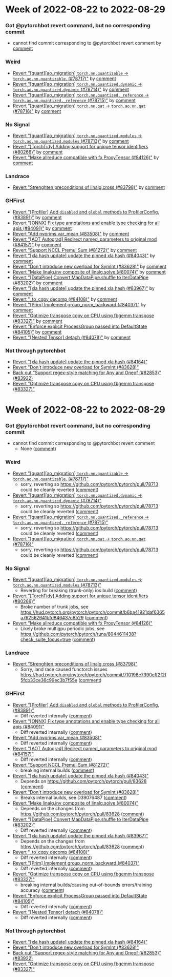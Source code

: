 # Week of 2022-08-22 to 2022-08-29

### Got @pytorchbot revert command, but no corresponding commit

- cannot find commit corresponding to @pytorchbot revert comment by [comment](https://github.com/pytorch/pytorch/pull/83759#issuecomment-1224709351)

### Weird

- [Revert "[quant][ao_migration] `torch.nn.quantizable` → `torch.ao.nn.quantizable`. (#78717)"](https://github.com/pytorch/pytorch/commit/e9dd4d5adf391ed38b0b9152493958fc3d9a1350) by [comment](https://github.com/pytorch/pytorch/pull/78717#issuecomment-1221955799)
- [Revert "[quant][ao_migration] `torch.nn.quantized.dynamic` → `torch.ao.nn.quantized.dynamic` (#78714)"](https://github.com/pytorch/pytorch/commit/b1a7b67529110ce6cfdb50b9ea9e3e0ccf8196bc) by [comment](https://github.com/pytorch/pytorch/pull/78714#issuecomment-1221961452)
- [Revert "[quant][ao_migration] `torch.nn.quantized._reference` → `torch.ao.nn.quantized._reference` (#78715)"](https://github.com/pytorch/pytorch/commit/355d343fa85a6c9ae415bddaaf5352c6ce850f1e) by [comment](https://github.com/pytorch/pytorch/pull/78715#issuecomment-1221959078)
- [Revert "[quant][ao_migration] `torch.nn.qat` → `torch.ao.nn.qat` (#78716)"](https://github.com/pytorch/pytorch/commit/4cbb1986fe9e1f0ae3d352686378808789aa9186) by [comment](https://github.com/pytorch/pytorch/pull/78716#issuecomment-1221954131)

### No Signal

- [Revert "[quant][ao_migration] `torch.nn.quantized.modules` → `torch.ao.nn.quantized.modules` (#78713)"](https://github.com/pytorch/pytorch/commit/6a9c02339d02fe2f701e17ae7d7f3304dab15d98) by [comment](https://github.com/pytorch/pytorch/pull/78713#issuecomment-1221963204)
- [Revert "[TorchTidy] Adding support for unique tensor identifiers (#80266)"](https://github.com/pytorch/pytorch/commit/d5af2a70ba47f604193e137f3d05d8ffee4ed7f0) by [comment](https://github.com/pytorch/pytorch/pull/80266#issuecomment-1226780979)
- [Revert "Make allreduce compatible with fx ProxyTensor (#84126)"](https://github.com/pytorch/pytorch/commit/b8fe0edcf5a92f53d8f0254d3ad10c2770b23772) by [comment](https://github.com/pytorch/pytorch/pull/84126#issuecomment-1229200221)

### Landrace

- [Revert "Strenghten preconditions of linalg.cross (#83798)"](https://github.com/pytorch/pytorch/commit/bbe803cb35948df77b46a2d38372910c96693dcd) by [comment](https://github.com/pytorch/pytorch/pull/83798#issuecomment-1224713933)

### GHFirst

- [Revert "[Profiler] Add `disabled` and `global` methods to ProfilerConfig. (#83891)"](https://github.com/pytorch/pytorch/commit/261be8e5c2e3702528105005035d2e151b4f2724) by [comment](https://github.com/pytorch/pytorch/pull/83891#issuecomment-1229526136)
- [Revert "[ONNX] Fix type annotations and enable type checking for all apis (#84091)"](https://github.com/pytorch/pytorch/commit/d8cc8368abfc540725b8f944419bcf1e7e79458e) by [comment](https://github.com/pytorch/pytorch/pull/84091#issuecomment-1229446867)
- [Revert "Add nvprims.var_mean (#83508)"](https://github.com/pytorch/pytorch/commit/b159a5230ffb497c3683e67f95095615493ef65f) by [comment](https://github.com/pytorch/pytorch/pull/83508#issuecomment-1229437458)
- [Revert "[AOT Autograd] Redirect named_parameters to original mod (#84157)"](https://github.com/pytorch/pytorch/commit/df523a6eeef283a79062f828c3fedce2cc3e32f0) by [comment](https://github.com/pytorch/pytorch/pull/84157#issuecomment-1229500938)
- [Revert "Support NCCL Premul Sum (#81272)"](https://github.com/pytorch/pytorch/commit/1f61c39ac43d8cfccbe345ab42924ab739c4c1a8) by [comment](https://github.com/pytorch/pytorch/pull/81272#issuecomment-1226774991)
- [Revert "[xla hash update] update the pinned xla hash (#84043)"](https://github.com/pytorch/pytorch/commit/38e5e4a85f18c716ed84d12e6c7d5155ac582b65) by [comment](https://github.com/pytorch/pytorch/pull/84043#issuecomment-1229087266)
- [Revert "Don't introduce new overload for SymInt (#83628)"](https://github.com/pytorch/pytorch/commit/c7edcd69683f6e3b08305ed0d4621e148fbfbe17) by [comment](https://github.com/pytorch/pytorch/pull/83628#issuecomment-1229087870)
- [Revert "Make linalg.inv composite of linalg.solve (#80074)"](https://github.com/pytorch/pytorch/commit/5321bf52f2791932ec5c1ea0eb3a1b585bfedba7) by [comment](https://github.com/pytorch/pytorch/pull/80074#issuecomment-1226639535)
- [Revert "[DataPipe] Convert MapDataPipe.shuffle to IterDataPipe (#83202)"](https://github.com/pytorch/pytorch/commit/7244a3737c8c6fd4c2e4e42fcddc14e2f56a35c1) by [comment](https://github.com/pytorch/pytorch/pull/83202#issuecomment-1229519849)
- [Revert "[xla hash update] update the pinned xla hash (#83967)"](https://github.com/pytorch/pytorch/commit/7a02ee55dbf46d3d85d389cf013e1d97f79c7100) by [comment](https://github.com/pytorch/pytorch/pull/83967#issuecomment-1226640865)
- [Revert "_to_copy decomp (#84108)"](https://github.com/pytorch/pytorch/commit/ff23f3ac1c10f6bd5104f27aa1566b71e2ae6fa0) by [comment](https://github.com/pytorch/pytorch/pull/84108#issuecomment-1229456976)
- [Revert "[Prim] Implement group_norm_backward (#84037)"](https://github.com/pytorch/pytorch/commit/33db5da4c16f048a966542f8e916afc02463f71c) by [comment](https://github.com/pytorch/pytorch/pull/84037#issuecomment-1229514170)
- [Revert "Optimize transpose copy on CPU using fbgemm transpose (#83327)"](https://github.com/pytorch/pytorch/commit/84e45e7e907484f300cade2ce23e5272da660e4f) by [comment](https://github.com/pytorch/pytorch/pull/83327#issuecomment-1225033807)
- [Revert "Enforce explicit ProcessGroup passed into DefaultState (#84105)"](https://github.com/pytorch/pytorch/commit/5cf4542f86e0907ac0ac514d64995ae90d41ac78) by [comment](https://github.com/pytorch/pytorch/pull/84105#issuecomment-1229472050)
- [Revert "[Nested Tensor] detach (#84078)"](https://github.com/pytorch/pytorch/commit/f4f54c7ce1bac0db91922c618c38a5f72cab130b) by [comment](https://github.com/pytorch/pytorch/pull/84078#issuecomment-1229485918)

### Not through pytorchbot

- [Revert "[xla hash update] update the pinned xla hash (#84164)"](https://github.com/pytorch/pytorch/commit/71cd3fa2d56d24a3ef246102ebb145a06fbe88a3)
- [Revert "Don't introduce new overload for SymInt (#83628)"](https://github.com/pytorch/pytorch/commit/a7edf713608806f10e17eab90d0a5df727d9a16e)
- [Back out "Support regex-style matching for Any and Oneof (#82853)" (#83922)](https://github.com/pytorch/pytorch/commit/fc470cf9806643efdbc1df650f9e8eafb671ba17)
- [Revert "Optimize transpose copy on CPU using fbgemm transpose (#83327)"](https://github.com/pytorch/pytorch/commit/53cda905be74e03161e6732d679be3b9cb2c65b0)
# Week of 2022-08-22 to 2022-08-29

### Got @pytorchbot revert command, but no corresponding commit

- cannot find commit corresponding to @pytorchbot revert comment
  - None ([comment](https://github.com/pytorch/pytorch/pull/83759#issuecomment-1224709351))

### Weird

- [Revert "[quant][ao_migration] `torch.nn.quantizable` → `torch.ao.nn.quantizable`. (#78717)"](https://github.com/pytorch/pytorch/commit/e9dd4d5adf391ed38b0b9152493958fc3d9a1350)
  - sorry, reverting so https://github.com/pytorch/pytorch/pull/78713 could be cleanly reverted ([comment](https://github.com/pytorch/pytorch/pull/78717#issuecomment-1221955799))
- [Revert "[quant][ao_migration] `torch.nn.quantized.dynamic` → `torch.ao.nn.quantized.dynamic` (#78714)"](https://github.com/pytorch/pytorch/commit/b1a7b67529110ce6cfdb50b9ea9e3e0ccf8196bc)
  - sorry, reverting so https://github.com/pytorch/pytorch/pull/78713 could be cleanly reverted ([comment](https://github.com/pytorch/pytorch/pull/78714#issuecomment-1221961452))
- [Revert "[quant][ao_migration] `torch.nn.quantized._reference` → `torch.ao.nn.quantized._reference` (#78715)"](https://github.com/pytorch/pytorch/commit/355d343fa85a6c9ae415bddaaf5352c6ce850f1e)
  - sorry, reverting so https://github.com/pytorch/pytorch/pull/78713 could be cleanly reverted ([comment](https://github.com/pytorch/pytorch/pull/78715#issuecomment-1221959078))
- [Revert "[quant][ao_migration] `torch.nn.qat` → `torch.ao.nn.qat` (#78716)"](https://github.com/pytorch/pytorch/commit/4cbb1986fe9e1f0ae3d352686378808789aa9186)
  - sorry, reverting so https://github.com/pytorch/pytorch/pull/78713 could be cleanly reverted ([comment](https://github.com/pytorch/pytorch/pull/78716#issuecomment-1221954131))

### No Signal

- [Revert "[quant][ao_migration] `torch.nn.quantized.modules` → `torch.ao.nn.quantized.modules` (#78713)"](https://github.com/pytorch/pytorch/commit/6a9c02339d02fe2f701e17ae7d7f3304dab15d98)
  - Reverting for breaking (trunk-only) ios build ([comment](https://github.com/pytorch/pytorch/pull/78713#issuecomment-1221963204))
- [Revert "[TorchTidy] Adding support for unique tensor identifiers (#80266)"](https://github.com/pytorch/pytorch/commit/d5af2a70ba47f604193e137f3d05d8ffee4ed7f0)
  - Broke number of trunk jobs, see https://hud.pytorch.org/pytorch/pytorch/commit/b6ba41921daf6365a762562641bfd846437c8529  ([comment](https://github.com/pytorch/pytorch/pull/80266#issuecomment-1226780979))
- [Revert "Make allreduce compatible with fx ProxyTensor (#84126)"](https://github.com/pytorch/pytorch/commit/b8fe0edcf5a92f53d8f0254d3ad10c2770b23772)
  - Likely broke multigpu periodic jobs, see https://github.com/pytorch/pytorch/runs/8044611438?check_suite_focus=true  ([comment](https://github.com/pytorch/pytorch/pull/84126#issuecomment-1229200221))

### Landrace

- [Revert "Strenghten preconditions of linalg.cross (#83798)"](https://github.com/pytorch/pytorch/commit/bbe803cb35948df77b46a2d38372910c96693dcd)
  - Sorry, land race caused functorch issues https://hud.pytorch.org/pytorch/pytorch/commit/7f0198e7390eff2f2f5fcb33ce36c99ec3b7f55e ([comment](https://github.com/pytorch/pytorch/pull/83798#issuecomment-1224713933))

### GHFirst

- [Revert "[Profiler] Add `disabled` and `global` methods to ProfilerConfig. (#83891)"](https://github.com/pytorch/pytorch/commit/261be8e5c2e3702528105005035d2e151b4f2724)
  - Diff reverted internally ([comment](https://github.com/pytorch/pytorch/pull/83891#issuecomment-1229526136))
- [Revert "[ONNX] Fix type annotations and enable type checking for all apis (#84091)"](https://github.com/pytorch/pytorch/commit/d8cc8368abfc540725b8f944419bcf1e7e79458e)
  - Diff reverted internally ([comment](https://github.com/pytorch/pytorch/pull/84091#issuecomment-1229446867))
- [Revert "Add nvprims.var_mean (#83508)"](https://github.com/pytorch/pytorch/commit/b159a5230ffb497c3683e67f95095615493ef65f)
  - Diff reverted internally ([comment](https://github.com/pytorch/pytorch/pull/83508#issuecomment-1229437458))
- [Revert "[AOT Autograd] Redirect named_parameters to original mod (#84157)"](https://github.com/pytorch/pytorch/commit/df523a6eeef283a79062f828c3fedce2cc3e32f0)
  - Diff reverted internally ([comment](https://github.com/pytorch/pytorch/pull/84157#issuecomment-1229500938))
- [Revert "Support NCCL Premul Sum (#81272)"](https://github.com/pytorch/pytorch/commit/1f61c39ac43d8cfccbe345ab42924ab739c4c1a8)
  - breaking internal builds ([comment](https://github.com/pytorch/pytorch/pull/81272#issuecomment-1226774991))
- [Revert "[xla hash update] update the pinned xla hash (#84043)"](https://github.com/pytorch/pytorch/commit/38e5e4a85f18c716ed84d12e6c7d5155ac582b65)
  - Depends on https://github.com/pytorch/pytorch/pull/83628 ([comment](https://github.com/pytorch/pytorch/pull/84043#issuecomment-1229087266))
- [Revert "Don't introduce new overload for SymInt (#83628)"](https://github.com/pytorch/pytorch/commit/c7edcd69683f6e3b08305ed0d4621e148fbfbe17)
  - Breaks internal builds, see D39076487 ([comment](https://github.com/pytorch/pytorch/pull/83628#issuecomment-1229087870))
- [Revert "Make linalg.inv composite of linalg.solve (#80074)"](https://github.com/pytorch/pytorch/commit/5321bf52f2791932ec5c1ea0eb3a1b585bfedba7)
  - Depends on the changes from https://github.com/pytorch/pytorch/pull/83628 ([comment](https://github.com/pytorch/pytorch/pull/80074#issuecomment-1226639535))
- [Revert "[DataPipe] Convert MapDataPipe.shuffle to IterDataPipe (#83202)"](https://github.com/pytorch/pytorch/commit/7244a3737c8c6fd4c2e4e42fcddc14e2f56a35c1)
  - Diff reverted internally ([comment](https://github.com/pytorch/pytorch/pull/83202#issuecomment-1229519849))
- [Revert "[xla hash update] update the pinned xla hash (#83967)"](https://github.com/pytorch/pytorch/commit/7a02ee55dbf46d3d85d389cf013e1d97f79c7100)
  - Depends on the changes from https://github.com/pytorch/pytorch/pull/83628 ([comment](https://github.com/pytorch/pytorch/pull/83967#issuecomment-1226640865))
- [Revert "_to_copy decomp (#84108)"](https://github.com/pytorch/pytorch/commit/ff23f3ac1c10f6bd5104f27aa1566b71e2ae6fa0)
  - Diff reverted internally ([comment](https://github.com/pytorch/pytorch/pull/84108#issuecomment-1229456976))
- [Revert "[Prim] Implement group_norm_backward (#84037)"](https://github.com/pytorch/pytorch/commit/33db5da4c16f048a966542f8e916afc02463f71c)
  - Diff reverted internally ([comment](https://github.com/pytorch/pytorch/pull/84037#issuecomment-1229514170))
- [Revert "Optimize transpose copy on CPU using fbgemm transpose (#83327)"](https://github.com/pytorch/pytorch/commit/84e45e7e907484f300cade2ce23e5272da660e4f)
  - breaking internal builds/causing out-of-bounds errors/training accuracy ([comment](https://github.com/pytorch/pytorch/pull/83327#issuecomment-1225033807))
- [Revert "Enforce explicit ProcessGroup passed into DefaultState (#84105)"](https://github.com/pytorch/pytorch/commit/5cf4542f86e0907ac0ac514d64995ae90d41ac78)
  - Diff reverted internally ([comment](https://github.com/pytorch/pytorch/pull/84105#issuecomment-1229472050))
- [Revert "[Nested Tensor] detach (#84078)"](https://github.com/pytorch/pytorch/commit/f4f54c7ce1bac0db91922c618c38a5f72cab130b)
  - Diff reverted internally ([comment](https://github.com/pytorch/pytorch/pull/84078#issuecomment-1229485918))

### Not through pytorchbot

- [Revert "[xla hash update] update the pinned xla hash (#84164)"](https://github.com/pytorch/pytorch/commit/71cd3fa2d56d24a3ef246102ebb145a06fbe88a3)
- [Revert "Don't introduce new overload for SymInt (#83628)"](https://github.com/pytorch/pytorch/commit/a7edf713608806f10e17eab90d0a5df727d9a16e)
- [Back out "Support regex-style matching for Any and Oneof (#82853)" (#83922)](https://github.com/pytorch/pytorch/commit/fc470cf9806643efdbc1df650f9e8eafb671ba17)
- [Revert "Optimize transpose copy on CPU using fbgemm transpose (#83327)"](https://github.com/pytorch/pytorch/commit/53cda905be74e03161e6732d679be3b9cb2c65b0)
